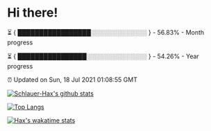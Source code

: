 # Hi there!

⏳ { █████████████████░░░░░░░░░░░░░ } - 56.83% - Month progress

⏳ { ████████████████░░░░░░░░░░░░░░ } - 54.26% - Year progress

⏰ Updated on Sun, 18 Jul 2021 01:08:55 GMT


[![Schlauer-Hax's github stats](https://github-readme-stats.vercel.app/api?username=Schlauer-Hax&show_icons=true&theme=dark&count_private=true)](https://github.com/Schlauer-Hax)


[![Top Langs](https://github-readme-stats.vercel.app/api/top-langs/?username=Schlauer-Hax&layout=compact&theme=dark)](https://github.com/Schlauer-Hax?tab=repositories)


[![Hax's wakatime stats](https://github-readme-stats.vercel.app/api/wakatime?username=Hax&theme=dark)](https://wakatime.com/@Hax)

